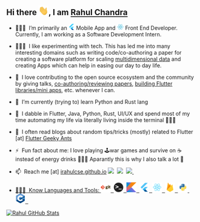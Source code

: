 ## Hi there <img src="https://raw.githubusercontent.com/ABSphreak/ABSphreak/master/gifs/Hi.gif" width="26px">, I am [Rahul Chandra](https://irahulcse.github.io)

- 👨🏻‍💻  &nbsp;I’m primarily an <img src="https://github.com/irahulcse/irahulcse/blob/master/assets/flutterio-icon.svg" height=16 /> Mobile App and <img src="https://github.com/irahulcse/irahulcse/blob/master/assets/react.svg" height=16 /> Front End Developer. Currently, I am working as a Software Development Intern. 
- 👨🏻‍🔬  &nbsp;I like experimenting with tech. This has led me into many interesting domains such as writing code/co-authoring a paper for creating a software platform for scaling [multidimensional data](https://joss.theoj.org/papers/10.21105/joss.02606) and creating Apps which can help in easing our day to day life.
- 🤗  &nbsp;I love contributing to the open source ecosystem and the community by giving talks, [co-authoring/reviewing papers](https://joss.theoj.org/papers/10.21105/joss.0260), [building Flutter libraries/mini apps](https://github.com/irahulcse/A-Complete-Guide-To-Flutter), etc. whenever I can.
- 🌱  &nbsp;I’m currently (trying to) learn Python and Rust lang
- 💬  &nbsp;I dabble in Flutter, Java, Python, Rust, UI/UX and spend most of my time automating my life via literally living inside the terminal 🤷🏻‍♂️
- 📝  &nbsp;I often read blogs about random tips/tricks (mostly) related to Flutter [at] [Flutter Geeky Ants](https://blog.geekyants.com/flutter/home?gi=7972c64db096)
- ⚡️  &nbsp;Fun fact about me: I love playing 🕹war games and survive on ☕️ instead of energy drinks 🙇🏻‍♂️ Aparantly this is why I also talk a lot 🤔
- 📫  &nbsp;Reach me [at] [irahulcse.github.io](https://irahulcse.github.io) 
<code><a href="https://twitter.com/1rahulchandra1"><img height="26" src="https://github.com/sbis04/sbis04/raw/master/images/twitter_ic.png"></a></code>&nbsp;
<code><a href="https://www.linkedin.com/in/rahul-chandra-a8371b11b/"><img height="26" src="https://github.com/sbis04/sbis04/raw/master/images/linkedin_ic.png"></a></code>&nbsp;
<code><a href="https://wa.me/8595701511"><img height="26" src="https://github.com/sbis04/sbis04/raw/master/images/whatsapp_ic.png"></code>&nbsp;

- 👨🏻‍💻  &nbsp;Know Languages and Tools:
<code><img height="26" src="https://raw.githubusercontent.com/github/explore/80688e429a7d4ef2fca1e82650fe8e3517d3494d/topics/git/git.png"></code>&nbsp;
<code><img height="26" src="https://raw.githubusercontent.com/github/explore/80688e429a7d4ef2fca1e82650fe8e3517d3494d/topics/terminal/terminal.png"></code>&nbsp;
<code><img height="26" src="https://raw.githubusercontent.com/github/explore/80688e429a7d4ef2fca1e82650fe8e3517d3494d/topics/kotlin/kotlin.png"></code>&nbsp;
<code><img height="26" src="https://raw.githubusercontent.com/github/explore/80688e429a7d4ef2fca1e82650fe8e3517d3494d/topics/flutter/flutter.png"></code>&nbsp;
<code><img height="26" src="https://raw.githubusercontent.com/github/explore/80688e429a7d4ef2fca1e82650fe8e3517d3494d/topics/react/react.png"></code>&nbsp;
<code><img height="26" src="https://raw.githubusercontent.com/github/explore/80688e429a7d4ef2fca1e82650fe8e3517d3494d/topics/firebase/firebase.png"></code>&nbsp;
<code><img height="26" src="https://raw.githubusercontent.com/github/explore/80688e429a7d4ef2fca1e82650fe8e3517d3494d/topics/python/python.png"></code>&nbsp;
<code><img height="26" src="https://raw.githubusercontent.com/github/explore/80688e429a7d4ef2fca1e82650fe8e3517d3494d/topics/cpp/cpp.png"></code> &nbsp;

![Rahul GitHub Stats](https://github-readme-stats.vercel.app/api?username=irahulcse&show_icons=true&hide_border=true)
